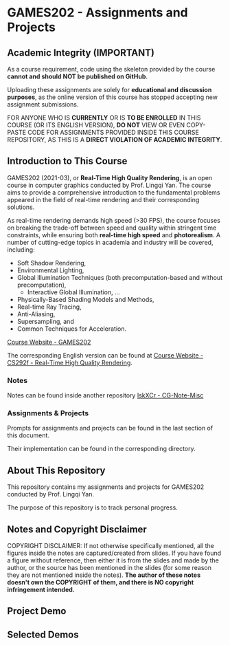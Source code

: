 # GAMES202 - Assignments and Projects

## Academic Integrity (IMPORTANT)

As a course requirement, code using the skeleton provided by the course **cannot and should NOT be published on GitHub**. 

Uploading these assignments are solely for **educational and discussion purposes**, as the online version of this course has stopped accepting new assignment submissions.

FOR ANYONE WHO IS **CURRENTLY** OR IS **TO BE ENROLLED** IN THIS COURSE (OR ITS ENGLISH VERSION), **DO NOT** VIEW OR EVEN COPY-PASTE CODE FOR ASSIGNMENTS PROVIDED INSIDE THIS COURSE REPOSITORY, AS THIS IS A **DIRECT VIOLATION OF ACADEMIC INTEGRITY**.

## Introduction to This Course

GAMES202 (2021-03), or **Real-Time High Quality Rendering**, is an open course in computer graphics conducted by Prof. Lingqi Yan. The course aims to provide a comprehensive introduction to the fundamental problems appeared in the field of real-time rendering and their corresponding solutions. 

As real-time rendering demands high speed (>30 FPS), the course focuses on breaking the trade-off between speed and quality within stringent time constraints, while ensuring both **real-time high speed** and **photorealism**. A number of cutting-edge topics in academia and industry will be covered, including:

- Soft Shadow Rendering, 
- Environmental Lighting, 
- Global Illumination Techniques (both precomputation-based and without precomputation), 
  - Interactive Global Illumination, ...
- Physically-Based Shading Models and Methods, 
- Real-time Ray Tracing, 
- Anti-Aliasing, 
- Supersampling, and 
- Common Techniques for Acceleration.

[Course Website - GAMES202](https://sites.cs.ucsb.edu/~lingqi/teaching/games202.html)

The corresponding English version can be found at [Course Website - CS292f - Real-Time High Quality Rendering](https://sites.cs.ucsb.edu/~lingqi/teaching/cs292f.html).

### Notes

Notes can be found inside another repository [IskXCr - CG-Note-Misc](https://iskxcr.github.io/CG-Note-Misc/GAMES-202/)

### Assignments & Projects

Prompts for assignments and projects can be found in the last section of this document.

Their implementation can be found in the corresponding directory.



## About This Repository

This repository contains my assignments and projects for GAMES202 conducted by Prof. Lingqi Yan. 

The purpose of this repository is to track personal progress.

## Notes and Copyright Disclaimer

COPYRIGHT DISCLAIMER: If not otherwise specifically mentioned, all the figures inside the notes are captured/created from slides. If you have found a figure without reference, then either it is from the slides and made by the author, or the source has been mentioned in the slides (for some reason they are not mentioned inside the notes). **The author of these notes doesn't own the COPYRIGHT of them, and there is NO copyright infringement intended.**

## Project Demo

## Selected Demos
